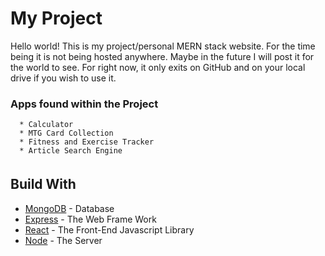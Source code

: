 # My Project

Hello world!  This is my project/personal MERN stack website. For the time being it is not being hosted anywhere.
Maybe in the future I will post it for the world to see.  For right now, it only exits on GitHub and on your local drive
if you wish to use it.

### Apps found within the Project
```
  * Calculator
  * MTG Card Collection
  * Fitness and Exercise Tracker
  * Article Search Engine

```

## Build With　

* [MongoDB](https://www.mongodb.com/) - Database
* [Express](https://expressjs.com/) - The Web Frame Work
* [React](https://reactjs.org/) - The Front-End Javascript Library
* [Node](https://nodejs.org/en/) - The Server
